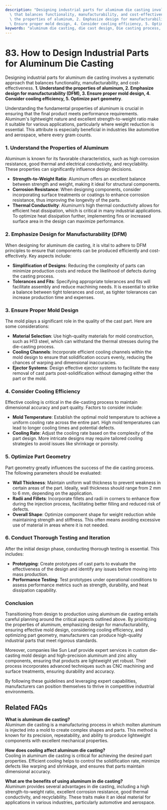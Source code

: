```yaml
---
description: "Designing industrial parts for aluminum die casting involves a systematic approach\
  \ that balances functionality, manufacturability, and cost-effectiveness. **1. Understand\
  \ the properties of aluminum, 2. Emphasize design for manufacturability (DFM), 3.\
  \ Ensure proper mold design, 4. Consider cooling efficiency, 5. Optimize part geometry**. "
keywords: "aluminum die casting, die cast design, Die casting process, Heat dissipation performance"
---
```

# 83. How to Design Industrial Parts for Aluminum Die Casting

Designing industrial parts for aluminum die casting involves a systematic approach that balances functionality, manufacturability, and cost-effectiveness. **1. Understand the properties of aluminum, 2. Emphasize design for manufacturability (DFM), 3. Ensure proper mold design, 4. Consider cooling efficiency, 5. Optimize part geometry**. 

Understanding the fundamental properties of aluminum is crucial in ensuring that the final product meets performance requirements. Aluminum's lightweight nature and excellent strength-to-weight ratio make it suitable for various applications, particularly where weight reduction is essential. This attribute is especially beneficial in industries like automotive and aerospace, where every gram counts.

### 1. Understand the Properties of Aluminum

Aluminum is known for its favorable characteristics, such as high corrosion resistance, good thermal and electrical conductivity, and recyclability. These properties can significantly influence design decisions. 

- **Strength-to-Weight Ratio**: Aluminum offers an excellent balance between strength and weight, making it ideal for structural components.
- **Corrosion Resistance**: When designing components, consider incorporating surface treatments or coatings to enhance corrosion resistance, thus improving the longevity of the parts.
- **Thermal Conductivity**: Aluminum’s high thermal conductivity allows for efficient heat dissipation, which is critical in many industrial applications. To optimize heat dissipation further, implementing fins or increased surface area in the design can maximize performance.

### 2. Emphasize Design for Manufacturability (DFM)

When designing for aluminum die casting, it is vital to adhere to DFM principles to ensure that components can be produced efficiently and cost-effectively. Key aspects include:

- **Simplification of Designs**: Reducing the complexity of parts can minimize production costs and reduce the likelihood of defects during the casting process.
- **Tolerances and Fits**: Specifying appropriate tolerances and fits will facilitate assembly and reduce machining needs. It is essential to strike a balance between tight tolerances and cost, as tighter tolerances can increase production time and expenses.

### 3. Ensure Proper Mold Design

The mold plays a significant role in the quality of the cast part. Here are some considerations:

- **Material Selection**: Use high-quality materials for mold construction, such as H13 steel, which can withstand the thermal stresses during the die-casting process. 
- **Cooling Channels**: Incorporate efficient cooling channels within the mold design to ensure that solidification occurs evenly, reducing the chances of warping and dimensional inaccuracies.
- **Ejector Systems**: Design effective ejector systems to facilitate the easy removal of cast parts post-solidification without damaging either the part or the mold.

### 4. Consider Cooling Efficiency

Effective cooling is critical in the die-casting process to maintain dimensional accuracy and part quality. Factors to consider include:

- **Mold Temperature**: Establish the optimal mold temperature to achieve a uniform cooling rate across the entire part. High mold temperatures can lead to longer cooling times and potential defects.
- **Cooling Rate**: Adjust the cooling rate based on the complexity of the part design. More intricate designs may require tailored cooling strategies to avoid issues like shrinkage or porosity.

### 5. Optimize Part Geometry

Part geometry greatly influences the success of the die casting process. The following parameters should be evaluated:

- **Wall Thickness**: Maintain uniform wall thickness to prevent weakness in certain areas of the part. Ideally, wall thickness should range from 2 mm to 6 mm, depending on the application.
- **Radii and Fillets**: Incorporate fillets and radii in corners to enhance flow during the injection process, facilitating better filling and reduced risk of defects.
- **Overall Shape**: Optimize component shape for weight reduction while maintaining strength and stiffness. This often means avoiding excessive use of material in areas where it is not needed.

### 6. Conduct Thorough Testing and Iteration

After the initial design phase, conducting thorough testing is essential. This includes:

- **Prototyping**: Create prototypes of cast parts to evaluate the effectiveness of the design and identify any issues before moving into mass production.
- **Performance Testing**: Test prototypes under operational conditions to assess performance metrics such as strength, durability, and heat dissipation capability.

### Conclusion

Transitioning from design to production using aluminum die casting entails careful planning around the critical aspects outlined above. By prioritizing the properties of aluminum, emphasizing design for manufacturability, ensuring effective mold design, considering cooling efficiency, and optimizing part geometry, manufacturers can produce high-quality industrial parts that meet rigorous standards. 

Moreover, companies like Sun Leaf provide expert services in custom die-casting mold design and high-precision aluminum and zinc alloy components, ensuring that products are lightweight yet robust. Their process incorporates advanced techniques such as CNC machining and surface treatments, ensuring durability and accuracy. 

By following these guidelines and leveraging expert capabilities, manufacturers can position themselves to thrive in competitive industrial environments.

## Related FAQs

**What is aluminum die casting?**  
Aluminum die casting is a manufacturing process in which molten aluminum is injected into a mold to create complex shapes and parts. This method is known for its precision, repeatability, and ability to produce lightweight components with excellent mechanical properties.

**How does cooling affect aluminum die casting?**  
Cooling in aluminum die casting is critical for achieving the desired part properties. Efficient cooling helps to control the solidification rate, minimize defects like warping and shrinkage, and ensures that parts maintain dimensional accuracy.

**What are the benefits of using aluminum in die casting?**  
Aluminum provides several advantages in die casting, including a high strength-to-weight ratio, excellent corrosion resistance, good thermal conductivity, and recyclability. These traits make it an ideal material for applications in various industries, particularly automotive and aerospace.
